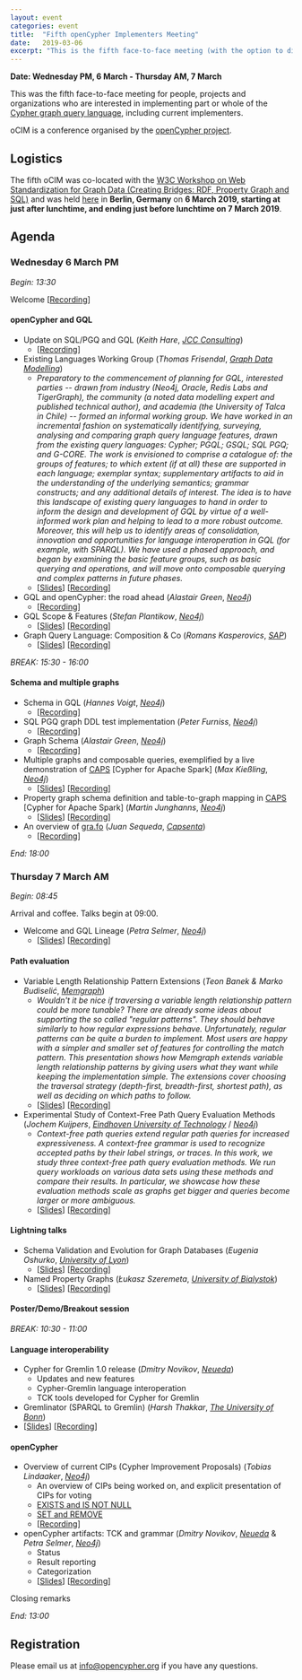 ```yaml
---
layout: event
categories: event
title:  "Fifth openCypher Implementers Meeting"
date:   2019-03-06
excerpt: "This is the fifth face-to-face meeting (with the option to dial in remotely) for people, projects and organizations interested in participating in the openCypher project."
---
```

**Date: Wednesday PM, 6 March - Thursday AM, 7 March**

This was the fifth face-to-face meeting for people, projects and organizations who are interested in implementing part or whole of the [Cypher graph query language](https://neo4j.com/developer/cypher/), including current implementers.

oCIM is a conference organised by the [openCypher project](http://www.opencypher.org).

## Logistics

The fifth oCIM was co-located with the [W3C Workshop on Web Standardization for Graph Data (Creating Bridges: RDF, Property Graph and SQL)](https://www.w3.org/Data/events/data-ws-2019/index.html) and was held [here](https://www.w3.org/Data/events/data-ws-2019/cfp.html#location) in **Berlin, Germany** on **6 March 2019, starting at just after lunchtime, and ending just before lunchtime on 7 March 2019**.

## Agenda

### Wednesday 6 March PM

*Begin: 13:30* 

Welcome [[Recording](https://s3.amazonaws.com/artifacts.opencypher.org/website/ocim5/videos/oCIM5-day1-0+Petra+Selmer+-+Intro+and+Agenda+(2min).mp4)]

#### openCypher and GQL

* Update on SQL/PGQ and GQL (_Keith Hare_, [_JCC Consulting_](http://www.jcc.com/))
   * [[Recording](https://s3.amazonaws.com/artifacts.opencypher.org/website/ocim5/videos/oCIM5-day1-1+Keith+Hare+-+Update+on+SQL-PGQ+and+GQL+(12min).mp4)]
* Existing Languages Working Group (_Thomas Frisendal_, [_Graph Data Modelling_](http://graphdatamodeling.com/))
   * _Preparatory to the commencement of planning for GQL, interested parties -- drawn from industry (Neo4j, Oracle, Redis Labs and TigerGraph), the community (a noted data modelling expert and published technical author), and academia (the University of Talca in Chile) -- formed an informal working group. 
     We have worked in an incremental fashion on systematically identifying, surveying, analysing and comparing graph query language features, drawn from the existing query languages: Cypher; PGQL; GSQL; SQL PGQ; and G-CORE. 
     The work is envisioned to comprise a catalogue of: the groups of features; to which extent (if at all) these are supported in each language; exemplar syntax; supplementary artifacts to aid in the understanding of the underlying semantics; grammar constructs; and any additional details of interest. 
     The idea is to have this landscape of existing query languages to hand in order to inform the design and development of GQL by virtue of a well-informed work plan and helping to lead to a more robust outcome. 
     Moreover, this will help us to identify areas of consolidation, innovation and opportunities for language interoperation in GQL (for example, with SPARQL). 
     We have used a phased approach, and began by examining the basic feature groups, such as basic querying and operations, and will move onto composable querying and complex patterns in future phases._
   * [[Slides](https://s3.amazonaws.com/artifacts.opencypher.org/website/ocim5/slides/ocim5+-+ELWG-20190228-TF.pdf)] [[Recording](https://s3.amazonaws.com/artifacts.opencypher.org/website/ocim5/videos/oCIM5-day1-2+Thomas+Frisendal+-+Existing+Languages+(22min).mp4)]
* GQL and openCypher: the road ahead (_Alastair Green_, [_Neo4j_](https://neo4j.com/))
   * [[Recording](https://s3.amazonaws.com/artifacts.opencypher.org/website/ocim5/videos/oCIM5-day1-3+Alastair+Green+-+GQL+and+openCypher+(21min).mp4)]
* GQL Scope & Features (_Stefan Plantikow_, [_Neo4j_](https://neo4j.com/))
   * [[Slides](https://s3.amazonaws.com/artifacts.opencypher.org/website/ocim5/slides/ocim5-GQL-Scope-and-Features-Digest.pdf)] [[Recording](https://s3.amazonaws.com/artifacts.opencypher.org/website/ocim5/videos/oCIM5-day1-4+Stefan+Plantikow+-+GQL+Scope+and+Features+(33min).mp4)] 
* Graph Query Language: Composition & Co (_Romans Kasperovics_, [_SAP_](https://www.sap.com/index.html))
   * [[Slides](https://s3.amazonaws.com/artifacts.opencypher.org/website/ocim5/slides/ocim5-kasperovics_lightning_talk.pdf)] [[Recording](https://s3.amazonaws.com/artifacts.opencypher.org/website/ocim5/videos/oCIM5-day1-5+Romans+Kasperovics+-+Property+Graph+Query+Language+(27min).mp4)]

*BREAK: 15:30 - 16:00*

#### Schema and multiple graphs

* Schema in GQL (_Hannes Voigt_, [_Neo4j_](https://neo4j.com/))
  * [[Recording](https://s3.amazonaws.com/artifacts.opencypher.org/website/ocim5/videos/oCIM5-day1-6+Hannes+Voigt+-+Schema+in+GQL+(23min).mp4)]
* SQL PGQ graph DDL test implementation (_Peter Furniss_, [_Neo4j_](https://neo4j.com/))
  * [[Recording](https://s3.amazonaws.com/artifacts.opencypher.org/website/ocim5/videos/oCIM5-day1-7+Peter+Furniss+-+SQLPGQ+graph+DDL+test+implementation+(4min).mp4)]
* Graph Schema (_Alastair Green_, [_Neo4j_](https://neo4j.com/))
  * [[Recording](https://s3.amazonaws.com/artifacts.opencypher.org/website/ocim5/videos/oCIM5-day1-8+Alastair+Green+-+Graph+Schema+and+Schema+graphy+(3min).mp4)]
* Multiple graphs and composable queries, exemplified by a live demonstration of [CAPS](https://github.com/opencypher/cypher-for-apache-spark) [Cypher for Apache Spark] (_Max Kießling_, [_Neo4j_](https://neo4j.com/))
   * [[Slides](https://s3.amazonaws.com/artifacts.opencypher.org/website/ocim5/slides/ocim5+-+CAPS+%2B+GraphDDL.pdf)] [[Recording](https://s3.amazonaws.com/artifacts.opencypher.org/website/ocim5/videos/oCIM5-day1-9+Max+Kiessling+-+Multiple+graphs+and+composable+queries+in+CAPS+(32min).mp4)] 
* Property graph schema definition and table-to-graph mapping in [CAPS](https://github.com/opencypher/cypher-for-apache-spark) [Cypher for Apache Spark] (_Martin Junghanns_, [_Neo4j_](https://neo4j.com/))
   * [[Slides](https://s3.amazonaws.com/artifacts.opencypher.org/website/ocim5/slides/ocim5+-+CAPS+%2B+GraphDDL.pdf)] [[Recording](https://s3.amazonaws.com/artifacts.opencypher.org/website/ocim5/videos/oCIM5-day1-10+Martin+Junghanns+-+Property+graph+schema+definition+and+table-to-graph+mapping+in+CAPS+(17min).mp4)] 
* An overview of [gra.fo](http://gra.fo/) (_Juan Sequeda_, [_Capsenta_](https://capsenta.com/))
   * [[Recording](https://s3.amazonaws.com/artifacts.opencypher.org/website/ocim5/videos/oCIM5-day1-11+Juan+Sequeda+-+An+overview+of+gra-fo+(13min).mp4)]

*End: 18:00*

### Thursday 7 March AM

*Begin: 08:45*

Arrival and coffee. Talks begin at 09:00.

* Welcome and GQL Lineage (_Petra Selmer_, [_Neo4j_](https://neo4j.com/))
   * [[Slides](https://s3.amazonaws.com/artifacts.opencypher.org/website/ocim5/slides/ocim5+-+Graph+Query+Language+Lineage.pdf)] [[Recording](https://s3.amazonaws.com/artifacts.opencypher.org/website/ocim5/videos/oCIM5-day2-1+Petra+Selmer+-+Agenda+and+Language+Landscape+(4min).mp4)]


#### Path evaluation

* Variable Length Relationship Pattern Extensions (_Teon Banek & Marko Budiselić_, [_Memgraph_](https://memgraph.com/))
   * _Wouldn't it be nice if traversing a variable length relationship pattern could be more tunable? There are already some ideas about supporting the so called "regular patterns". They should behave similarly to how regular expressions behave. Unfortunately, regular patterns can be quite a burden to implement. Most users are happy with a simpler and smaller set of features for controlling the match pattern. This presentation shows how Memgraph extends variable length relationship patterns by giving users what they want while keeping the implementation simple. The extensions cover choosing the traversal strategy (depth-first, breadth-first, shortest path), as well as deciding on which paths to follow._
   * [[Slides](https://s3.amazonaws.com/artifacts.opencypher.org/website/ocim5/slides/ocim5-var-exp-teon-banek.pdf)] [[Recording](https://s3.amazonaws.com/artifacts.opencypher.org/website/ocim5/videos/oCIM5-day2-2+Teon+Banek+-+Variable+Length+Relationship+Pattern+Extensions+(17min).mp4)]
* Experimental Study of Context-Free Path Query Evaluation Methods (_Jochem Kuijpers_, [_Eindhoven University of Technology_](https://www.tue.nl/en/) / [_Neo4j_](https://neo4j.com/))
   * _Context-free path queries extend regular path queries for increased expressiveness. A context-free grammar is used to recognize accepted paths by their label strings, or traces. In this work, we study three context-free path query evaluation methods. We run query workloads on various data sets using these methods and compare their results. In particular, we showcase how these evaluation methods scale as graphs get bigger and queries become larger or more ambiguous._
   * [[Slides](https://s3.amazonaws.com/artifacts.opencypher.org/website/ocim5/slides/ocim5+-+Experimental+Study+of+Context-Free+Path+Query+Evaluation+Methods.pdf)] [[Recording](https://s3.amazonaws.com/artifacts.opencypher.org/website/ocim5/videos/oCIM5-day2-3+Jochem+Kuijpers+-+Experimental+Study+of+Context-Free+Path+Query+Evaluation+Methods+(20min).mp4)]

#### Lightning talks

* Schema Validation and Evolution for Graph Databases (_Eugenia Oshurko_, [_University of Lyon_](http://www.ens-lyon.fr/LIP/))
   * [[Slides](https://s3.amazonaws.com/artifacts.opencypher.org/website/ocim5/slides/ocim5+-+Schema_validation_OpenCypher.pdf)] [[Recording](https://s3.amazonaws.com/artifacts.opencypher.org/website/ocim5/videos/oCIM5-day2-4+Eugenia+Oshurko+-+Schema+validation+and+evolution+for+PGs+(12min).mp4)]
* Named Property Graphs (_Łukasz Szeremeta_, [_University of Bialystok_](http://www.uwb.edu.pl/home))
   * [[Slides](https://s3.amazonaws.com/artifacts.opencypher.org/website/ocim5/slides/ocim5+-+Named+property+graphs+W3C+Workshop+on+Web+Standardization+for+Graph+Data+%26+openCypher+meeting.pdf)] [[Recording](https://s3.amazonaws.com/artifacts.opencypher.org/website/ocim5/videos/oCIM5-day2-5+Lukasz+Szeremeta+-+Named+property+graphs+(9min).mp4)]

#### Poster/Demo/Breakout session

*BREAK: 10:30 - 11:00*

#### Language  interoperability

* Cypher for Gremlin 1.0 release (_Dmitry Novikov_, [_Neueda_](https://www.neueda.com/))
   * Updates and new features 
   * Cypher-Gremlin language interoperation
   * TCK tools developed for Cypher for Gremlin
* Gremlinator (SPARQL to Gremlin) (_Harsh Thakkar_, [_The University of Bonn_](https://www.uni-bonn.de/the-university))
* [[Slides](https://s3.amazonaws.com/artifacts.opencypher.org/website/ocim5/slides/ocim5+-+Graph+Query+Language+Interoperation+Gremlin-SPARQL-Cypher.pdf)] [[Recording](https://s3.amazonaws.com/artifacts.opencypher.org/website/ocim5/videos/oCIM5-day2-6+Dmitry+Novikov+and+Harsh+Thakkar+-+Graph+Query+Language+Interoperation+(43min).mp4)]

#### openCypher

* Overview of current CIPs (Cypher Improvement Proposals) (_Tobias Lindaaker_, [_Neo4j_](https://neo4j.com/)) 
   * An overview of CIPs being worked on, and explicit presentation of CIPs for voting
   * [EXISTS and IS NOT NULL](https://github.com/opencypher/openCypher/pull/334)
   * [SET and REMOVE](https://github.com/opencypher/openCypher/pull/347)
   * [[Recording](https://s3.amazonaws.com/artifacts.opencypher.org/website/ocim5/videos/oCIM5-day2-7+Tobias+Lindaaker+-+Cypher+Improvement+Proposals+(25min).mp4)]
* openCypher artifacts: TCK and grammar (_Dmitry Novikov_, [_Neueda_](https://www.neueda.com/) & _Petra Selmer_, [_Neo4j_](https://neo4j.com/))
   * Status 
   * Result reporting 
   * Categorization
   * [[Slides](https://s3.amazonaws.com/artifacts.opencypher.org/website/ocim5/slides/ocim5+-+TCK+Reporting.pdf)] [[Recording](https://s3.amazonaws.com/artifacts.opencypher.org/website/ocim5/videos/oCIM5-day2-8+Petra+Selmer+and+Dmitry+Novikov+-+TCK+Categorization+and+Reporting+(22min).mp4)] 


Closing remarks

*End: 13:00*


## Registration

Please email us at [info@opencypher.org](mailto:<info@opencypher.org>) if you have any questions. 